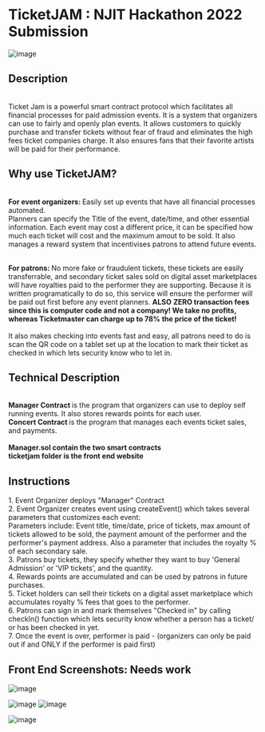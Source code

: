<h1>TicketJAM : NJIT Hackathon 2022 Submission</h1>

![image](https://user-images.githubusercontent.com/100609687/200203165-95d1684c-5575-499a-bc33-d59dffe391b6.png)




<h2>Description</h2> <br/>
Ticket Jam is a powerful smart contract protocol which facilitates all financial processes for paid admission events. It is a system  that organizers can use to fairly and openly plan events. It allows customers to quickly purchase and transfer tickets without fear of fraud and eliminates the high fees ticket companies charge. It also ensures fans that their favorite artists will be paid for their performance.

<br/>
<h2>Why use TicketJAM? </h2> <br/>
<b>For event organizers: </b> Easily set up events that have all financial processes automated. <br/>
Planners can specify the Title of the event, date/time, and other essential information. Each event may cost a different price, it can be specified how much each ticket will cost and the maximum amout to be sold. It also manages a reward system that incentivises patrons to attend future events.<br/> <br/>

<b>For patrons: </b> No more fake or fraudulent tickets, these tickets are easily transferrable, and secondary ticket sales sold on digital asset marketplaces will have royalties paid to the performer they are supporting. Because it is written programatically to do so, this service will ensure the performer will be paid out first before any event planners. **ALSO** <b> ZERO transaction fees since this is computer code and not a company! We take no profits, whereas Ticketmaster can charge up to 78% the price of the ticket! </b> 
<br/>
<br/>
It also makes checking into events fast and easy, all patrons need to do is scan the QR code on a tablet set up at the location to mark their ticket as checked in which lets security know who to let in.

<h2> Technical Description</h2> <br/>
<b> Manager Contract </b> is the program that organizers can use to deploy self running events. It also stores rewards points for each user. <br/>
<b> Concert Contract </b> is the program that manages each events ticket sales, and payments. 
<br/>
<br/>
<b> Manager.sol contain the two smart contracts</b>
<br/>
<b>ticketjam folder is the front end website </b>

<h2> Instructions </h2>
1. Event Organizer deploys "Manager" Contract <br>
2. Event Organizer creates event using createEvent() which takes several parameters that customizes each event: <br/>
Parameters include: Event title, time/date, price of tickets, max amount of tickets allowed to be sold, the payment amount of the performer and the performer's payment address. Also a parameter that includes the royalty % of each secondary sale. <br/>
3. Patrons buy tickets, they specify whether they want to buy 'General Admission' or 'VIP tickets', and the quantity.<br/>
4. Rewards points are accumulated and can be used by patrons in future purchases. <br/>
5. Ticket holders can sell their tickets on a digital asset marketplace which accumulates royalty % fees that goes to the performer.<br/>
6. Patrons can sign in and mark themselves "Checked in" by calling checkIn() function which lets security know whether a person has a ticket/ or has been checked in yet.<br/>
7. Once the event is over, performer is paid - (organizers can only be paid out if and ONLY if the performer is paid first) <br/>

<h2>Front End Screenshots: Needs work </h2>


![image](https://user-images.githubusercontent.com/100609687/200204098-d26a70aa-f6e2-4fc1-ad4e-6a9399f187d9.png)

![image](https://user-images.githubusercontent.com/100609687/200203990-8ac28c98-5177-458b-9c41-1dbc2888897c.png)
![image](https://user-images.githubusercontent.com/100609687/200204058-8b7a7ad2-8a9a-49a5-a4bf-b510d1308155.png)

![image](https://user-images.githubusercontent.com/100609687/200204010-fff493f9-487d-48dd-bcd7-a5228f569f64.png)

